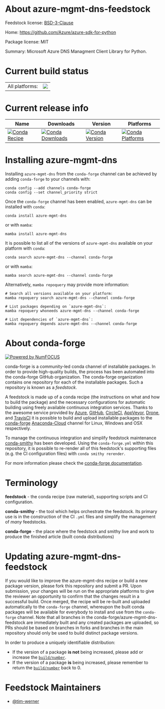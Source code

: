 About azure-mgmt-dns-feedstock
==============================

Feedstock license: [BSD-3-Clause](https://github.com/conda-forge/azure-mgmt-dns-feedstock/blob/main/LICENSE.txt)

Home: https://github.com/Azure/azure-sdk-for-python

Package license: MIT

Summary: Microsoft Azure DNS Managment Client Library for Python.

Current build status
====================


<table><tr><td>All platforms:</td>
    <td>
      <a href="https://dev.azure.com/conda-forge/feedstock-builds/_build/latest?definitionId=9776&branchName=main">
        <img src="https://dev.azure.com/conda-forge/feedstock-builds/_apis/build/status/azure-mgmt-dns-feedstock?branchName=main">
      </a>
    </td>
  </tr>
</table>

Current release info
====================

| Name | Downloads | Version | Platforms |
| --- | --- | --- | --- |
| [![Conda Recipe](https://img.shields.io/badge/recipe-azure--mgmt--dns-green.svg)](https://anaconda.org/conda-forge/azure-mgmt-dns) | [![Conda Downloads](https://img.shields.io/conda/dn/conda-forge/azure-mgmt-dns.svg)](https://anaconda.org/conda-forge/azure-mgmt-dns) | [![Conda Version](https://img.shields.io/conda/vn/conda-forge/azure-mgmt-dns.svg)](https://anaconda.org/conda-forge/azure-mgmt-dns) | [![Conda Platforms](https://img.shields.io/conda/pn/conda-forge/azure-mgmt-dns.svg)](https://anaconda.org/conda-forge/azure-mgmt-dns) |

Installing azure-mgmt-dns
=========================

Installing `azure-mgmt-dns` from the `conda-forge` channel can be achieved by adding `conda-forge` to your channels with:

```
conda config --add channels conda-forge
conda config --set channel_priority strict
```

Once the `conda-forge` channel has been enabled, `azure-mgmt-dns` can be installed with `conda`:

```
conda install azure-mgmt-dns
```

or with `mamba`:

```
mamba install azure-mgmt-dns
```

It is possible to list all of the versions of `azure-mgmt-dns` available on your platform with `conda`:

```
conda search azure-mgmt-dns --channel conda-forge
```

or with `mamba`:

```
mamba search azure-mgmt-dns --channel conda-forge
```

Alternatively, `mamba repoquery` may provide more information:

```
# Search all versions available on your platform:
mamba repoquery search azure-mgmt-dns --channel conda-forge

# List packages depending on `azure-mgmt-dns`:
mamba repoquery whoneeds azure-mgmt-dns --channel conda-forge

# List dependencies of `azure-mgmt-dns`:
mamba repoquery depends azure-mgmt-dns --channel conda-forge
```


About conda-forge
=================

[![Powered by
NumFOCUS](https://img.shields.io/badge/powered%20by-NumFOCUS-orange.svg?style=flat&colorA=E1523D&colorB=007D8A)](https://numfocus.org)

conda-forge is a community-led conda channel of installable packages.
In order to provide high-quality builds, the process has been automated into the
conda-forge GitHub organization. The conda-forge organization contains one repository
for each of the installable packages. Such a repository is known as a *feedstock*.

A feedstock is made up of a conda recipe (the instructions on what and how to build
the package) and the necessary configurations for automatic building using freely
available continuous integration services. Thanks to the awesome service provided by
[Azure](https://azure.microsoft.com/en-us/services/devops/), [GitHub](https://github.com/),
[CircleCI](https://circleci.com/), [AppVeyor](https://www.appveyor.com/),
[Drone](https://cloud.drone.io/welcome), and [TravisCI](https://travis-ci.com/)
it is possible to build and upload installable packages to the
[conda-forge](https://anaconda.org/conda-forge) [Anaconda-Cloud](https://anaconda.org/)
channel for Linux, Windows and OSX respectively.

To manage the continuous integration and simplify feedstock maintenance
[conda-smithy](https://github.com/conda-forge/conda-smithy) has been developed.
Using the ``conda-forge.yml`` within this repository, it is possible to re-render all of
this feedstock's supporting files (e.g. the CI configuration files) with ``conda smithy rerender``.

For more information please check the [conda-forge documentation](https://conda-forge.org/docs/).

Terminology
===========

**feedstock** - the conda recipe (raw material), supporting scripts and CI configuration.

**conda-smithy** - the tool which helps orchestrate the feedstock.
                   Its primary use is in the construction of the CI ``.yml`` files
                   and simplify the management of *many* feedstocks.

**conda-forge** - the place where the feedstock and smithy live and work to
                  produce the finished article (built conda distributions)


Updating azure-mgmt-dns-feedstock
=================================

If you would like to improve the azure-mgmt-dns recipe or build a new
package version, please fork this repository and submit a PR. Upon submission,
your changes will be run on the appropriate platforms to give the reviewer an
opportunity to confirm that the changes result in a successful build. Once
merged, the recipe will be re-built and uploaded automatically to the
`conda-forge` channel, whereupon the built conda packages will be available for
everybody to install and use from the `conda-forge` channel.
Note that all branches in the conda-forge/azure-mgmt-dns-feedstock are
immediately built and any created packages are uploaded, so PRs should be based
on branches in forks and branches in the main repository should only be used to
build distinct package versions.

In order to produce a uniquely identifiable distribution:
 * If the version of a package **is not** being increased, please add or increase
   the [``build/number``](https://docs.conda.io/projects/conda-build/en/latest/resources/define-metadata.html#build-number-and-string).
 * If the version of a package **is** being increased, please remember to return
   the [``build/number``](https://docs.conda.io/projects/conda-build/en/latest/resources/define-metadata.html#build-number-and-string)
   back to 0.

Feedstock Maintainers
=====================

* [@tim-werner](https://github.com/tim-werner/)

